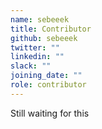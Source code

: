 ```yaml
---
name: sebeeek
title: Contributor
github: sebeeek
twitter: ""
linkedin: ""
slack: ""
joining_date: ""
role: contributor
---
```


Still waiting for this
